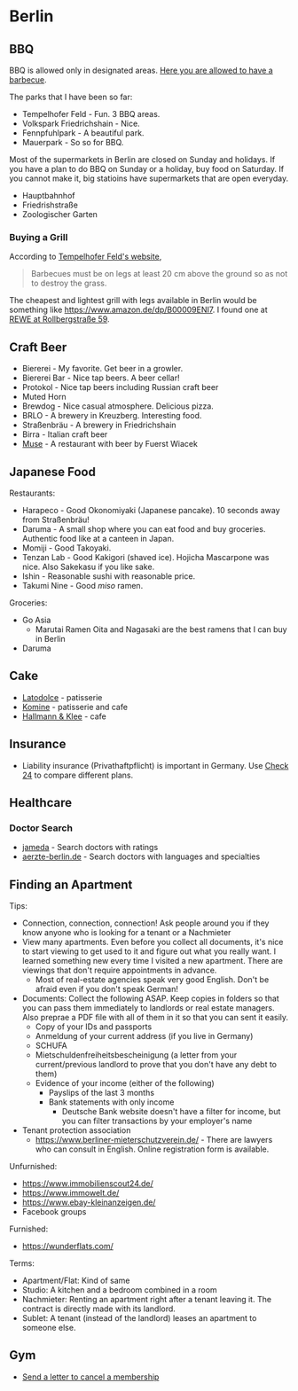 # Berlin

## BBQ

BBQ is allowed only in designated areas. [Here you are allowed to have a barbecue](https://www.berlin.de/senuvk/umwelt/stadtgruen/gruenanlagen/de/nutzungsmoeglichkeiten/grillen/en/hier.shtml).

The parks that I have been so far:

- Tempelhofer Feld - Fun. 3 BBQ areas.
- Volkspark Friedrichshain - Nice.
- Fennpfuhlpark - A beautiful park.
- Mauerpark - So so for BBQ.

Most of the supermarkets in Berlin are closed on Sunday and holidays. If you have a plan to do BBQ on Sunday or a holiday, buy food on Saturday. If you cannot make it, big statioins have supermarkets that are open everyday.

- Hauptbahnhof
- Friedrishstraße
- Zoologischer Garten

### Buying a Grill

According to [Tempelhofer Feld's website](https://gruen-berlin.de/en/tempelhofer-feld/visitor-information),

>Barbecues must be on legs at least 20 cm above the ground so as not to destroy the grass.

The cheapest and lightest grill with legs available in Berlin would be something like https://www.amazon.de/dp/B00009ENI7. I found one at [REWE at Rollbergstraße 59](https://www.rewe.de/marktseite/berlin-neukoelln/4040274/rewe-markt-rollbergstrasse-59/).

## Craft Beer

- Biererei - My favorite. Get beer in a growler.
- Biererei Bar - Nice tap beers. A beer cellar!
- Protokol - Nice tap beers including Russian craft beer
- Muted Horn
- Brewdog - Nice casual atmosphere. Delicious pizza.
- BRLO - A brewery in Kreuzberg. Interesting food.
- Straßenbräu - A brewery in Friedrichshain
- Birra - Italian craft beer
- [Muse](http://www.museberlin.com/) - A restaurant with beer by Fuerst Wiacek

## Japanese Food

Restaurants:

- Harapeco - Good Okonomiyaki (Japanese pancake). 10 seconds away from Straßenbräu!
- Daruma - A small shop where you can eat food and buy groceries. Authentic food like at a canteen in Japan.
- Momiji - Good Takoyaki.
- Tenzan Lab - Good Kakigori (shaved ice). Hojicha Mascarpone was nice. Also Sakekasu if you like sake.
- Ishin - Reasonable sushi with reasonable price.
- Takumi Nine - Good *miso* ramen.

Groceries:

- Go Asia
  - Marutai Ramen Oita and Nagasaki are the best ramens that I can buy in Berlin
- Daruma

## Cake

- [Latodolce](http://www.latodolce.com/) - patisserie
- [Komine](http://www.cafekomine.de/) - patisserie and cafe
- [Hallmann & Klee](https://www.hallmann-klee.de/) - cafe

## Insurance

- Liability insurance (Privathaftpflicht) is important in Germany. Use [Check 24](https://www.check24.de/) to compare different plans.

## Healthcare

### Doctor Search

- [jameda](https://www.jameda.de/) - Search doctors with ratings
- [aerzte-berlin.de](http://www.aerzte-berlin.de/_php/therapie30/fach.php) - Search doctors with languages and specialties

## Finding an Apartment

Tips:

- Connection, connection, connection! Ask people around you if they know anyone who is looking for a tenant or a Nachmieter
- View many apartments. Even before you collect all documents, it's nice to start viewing to get used to it and figure out what you really want. I learned something new every time I visited a new apartment. There are viewings that don't require appointments in advance.
  - Most of real-estate agencies speak very good English. Don't be afraid even if you don't speak German!
- Documents: Collect the following ASAP. Keep copies in folders so that you can pass them immediately to landlords or real estate managers. Also preprae a PDF file with all of them in it so that you can sent it easily.
  - Copy of your IDs and passports
  - Anmeldung of your current address (if you live in Germany)
  - SCHUFA
  - Mietschuldenfreiheitsbescheinigung (a letter from your current/previous landlord to prove that you don't have any debt to them)
  - Evidence of your income (either of the following)
    - Payslips of the last 3 months
    - Bank statements with only income
      - Deutsche Bank website doesn't have a filter for income, but you can filter transactions by your employer's name
- Tenant protection association
  - https://www.berliner-mieterschutzverein.de/ - There are lawyers who can consult in English. Online registration form is available.

Unfurnished:

- https://www.immobilienscout24.de/
- https://www.immowelt.de/
- https://www.ebay-kleinanzeigen.de/
- Facebook groups

Furnished:

- https://wunderflats.com/

Terms:

- Apartment/Flat: Kind of same
- Studio: A kitchen and a bedroom combined in a room
- Nachmieter: Renting an apartment right after a tenant leaving it. The contract is directly made with its landlord.
- Sublet: A tenant (instead of the landlord) leases an apartment to someone else.

## Gym

- [Send a letter to cancel a membership](https://www.reddit.com/r/berlin/comments/8q7y8w/how_do_i_give_mcfit_gym_cancellation_notice/)
